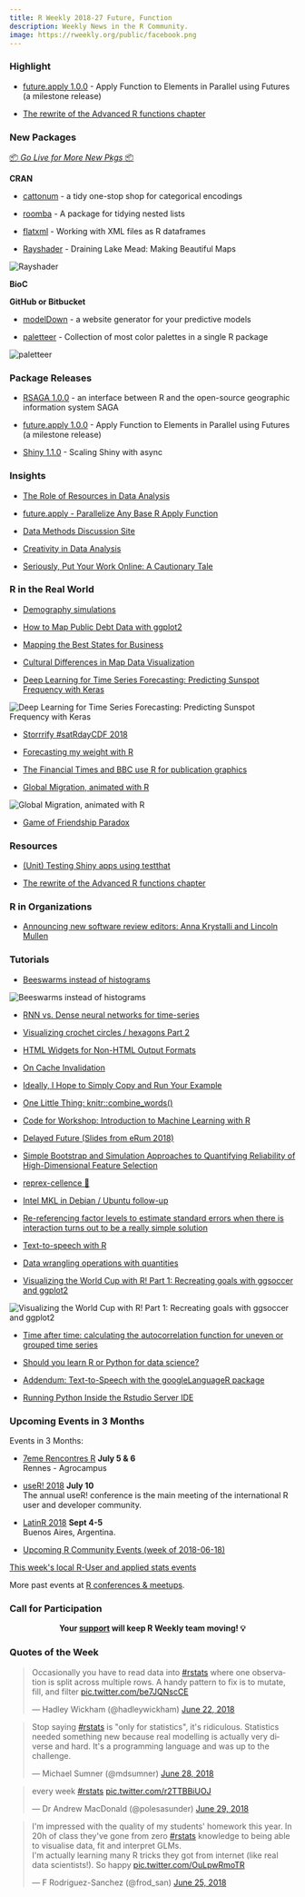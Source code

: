 ```yaml
---
title: R Weekly 2018-27 Future, Function
description: Weekly News in the R Community.
image: https://rweekly.org/public/facebook.png
---
```


###  Highlight

+ [future.apply 1.0.0](https://cran.r-project.org/package=future.apply) - Apply Function to Elements in Parallel using Futures (a milestone release)

+ [The rewrite of the Advanced R functions chapter](https://adv-r.hadley.nz/functions.html)

###  New Packages

<p class="added-hostname"><a href="https://rweekly.org/live" target="_blank" class="externalLink">📦 <i>Go Live for More New Pkgs</i> 📦</a></p>

**CRAN**

+ [cattonum](https://bfgray3.github.io/cattonum-announcement.html) - a tidy one-stop shop for categorical encodings


+ [roomba](https://ropensci.org/blog/2018/06/26/roomba/) - A package for tidying nested lists

+ [flatxml](https://topics-in-r.blogspot.com/2018/06/new-r-package-flatxml-working-with-xml.html) - Working with XML files as R dataframes

+ [Rayshader](http://www.tylermw.com/making-beautiful-maps/) - Draining Lake Mead: Making Beautiful Maps

![Rayshader](https://www.tylermw.com/wp-content/uploads/2018/06/allannoweb.jpg)

**BioC**


**GitHub or Bitbucket**

+ [modelDown](http://smarterpoland.pl/index.php/2018/06/modeldown-a-website-generator-for-your-predictive-models/) - a website generator for your predictive models

+ [paletteer](https://github.com/EmilHvitfeldt/paletteer) - Collection of most color palettes in a single R package

![paletteer](https://github.com/EmilHvitfeldt/paletteer/raw/master/man/figures/logo.png)

### Package Releases

+ [RSAGA 1.0.0](http://r-spatial.org//r/2018/06/20/RSAGA-1.0.0.html) - an interface between R and the open-source geographic information system SAGA


+ [future.apply 1.0.0](https://cran.r-project.org/package=future.apply) - Apply Function to Elements in Parallel using Futures (a milestone release)

+ [Shiny 1.1.0](https://blog.rstudio.com/2018/06/26/shiny-1-1-0/) - Scaling Shiny with async


### Insights

+ [The Role of Resources in Data Analysis](https://simplystatistics.org/2018/06/18/the-role-of-resources-in-data-analysis/)


+ [future.apply - Parallelize Any Base R Apply Function](https://www.jottr.org/2018/06/23/future.apply_1.0.0/)

+ [Data Methods Discussion Site](http://fharrell.com/post/disc/)

+ [Creativity in Data Analysis](https://simplystatistics.org/2018/06/26/creativity/)

+ [Seriously, Put Your Work Online: A Cautionary Tale](https://jenthompson.me/2018/06/23/work-online-cautionary/)

### R in the Real World

+ [Demography simulations](http://freerangestats.info/blog/2018/06/26/fertility-rate)

+ [How to Map Public Debt Data with ggplot2](https://www.sharpsightlabs.com/blog/map-public-debt-ggplot2/)

+ [Mapping the Best States for Business](https://www.sharpsightlabs.com/blog/map-best-states-business/)

+ [Cultural Differences in Map Data Visualization](https://simplystatistics.org/2018/06/30/cultural-data-viz/)


+ [Deep Learning for Time Series Forecasting: Predicting Sunspot Frequency with Keras](https://tensorflow.rstudio.com/blog/sunspots-lstm.html)

![Deep Learning for Time Series Forecasting: Predicting Sunspot Frequency with Keras](https://tensorflow.rstudio.com/blog/images/sunspots/backtested_test.png)

+ [Storrrify #satRdayCDF 2018](https://masalmon.eu/2018/06/26/storrrify-satrdaycdf-2018/)

+ [Forecasting my weight with R](http://www.brodrigues.co/blog/2018-06-24-fun_ts/)

+ [The Financial Times and BBC use R for publication graphics](http://blog.revolutionanalytics.com/2018/06/ft-bbc-uses-r.html)

+ [Global Migration, animated with R](http://blog.revolutionanalytics.com/2018/06/global-migration-animated-with-r.html)

![Global Migration, animated with R](https://revolution-computing.typepad.com/.a/6a010534b1db25970b022ad39d03c1200b-800wi)

+ [Game of Friendship Paradox](https://freakonometrics.hypotheses.org/53310)

###  Resources

+ [(Unit) Testing Shiny apps using testthat](https://blog.daqana.com/en/unit-testing-shiny-apps-using-testthat/)

+ [The rewrite of the Advanced R functions chapter](https://adv-r.hadley.nz/functions.html)

###  R in Organizations

+ [Announcing new software review editors: Anna Krystalli and Lincoln Mullen](https://ropensci.org/blog/2018/06/22/new_editors/)

###  Tutorials

+ [Beeswarms instead of histograms](https://aghaynes.wordpress.com/2018/06/28/beeswarms-instead-of-histograms/)

![Beeswarms instead of histograms](https://aghaynes.files.wordpress.com/2018/06/beeswarm.png)

+ [RNN vs. Dense neural networks for time-series](https://www.brucemeng.ca/post/rnn-vs-dense-neural-networks-for-time-series/)

+ [Visualizing crochet circles / hexagons Part 2](http://www.data-chips.com/2018/06/13/crocheting-plotting-hexagons-vs-circles/)

+ [HTML Widgets for Non-HTML Output Formats](https://yihui.name/en/2018/06/html-widgets-non-html/)

+ [On Cache Invalidation](https://yihui.name/en/2018/06/cache-invalidation/)

+ [Ideally, I Hope to Simply Copy and Run Your Example](https://yihui.name/en/2018/06/copy-and-run/)

+ [One Little Thing: knitr::combine_words()](https://yihui.name/en/2018/06/knitr-combine-words/)

+ [Code for Workshop: Introduction to Machine Learning with R](https://shirinsplayground.netlify.com/2018/06/intro_to_ml_workshop_heidelberg/)

+ [Delayed Future (Slides from eRum 2018)](https://www.jottr.org/2018/06/18/future-erum2018-slides/)

+ [Simple Bootstrap and Simulation Approaches to Quantifying Reliability of High-Dimensional Feature Selection](http://fharrell.com/talk/jsm2018/)

+ [reprex-cellence 👑](https://maraaverick.rbind.io/2018/06/reprexcellence/)

+ [Intel MKL in Debian / Ubuntu follow-up](http://dirk.eddelbuettel.com/blog/2018/06/24#019_mkl_soon_in_debian)

+ [Re-referencing factor levels to estimate standard errors when there is interaction turns out to be a really simple solution](https://www.rdatagen.net/post/re-referencing-to-estimate-effects-when-there-is-interaction/)

+ [Text-to-speech with R](https://shirinsplayground.netlify.com/2018/06/text_to_speech_r/)

+ [Data wrangling operations with quantities](http://r-spatial.org//r/2018/06/27/wrangling-quantities.html)

+ [Visualizing the World Cup with R! Part 1: Recreating goals with ggsoccer and ggplot2](https://ryo-n7.github.io/2018-06-29-visualize-worldcup/)

![Visualizing the World Cup with R! Part 1: Recreating goals with ggsoccer and ggplot2](https://i.imgur.com/zzEA72k.png)

+ [Time after time: calculating the autocorrelation function for uneven or grouped time series](https://aosmith.rbind.io/2018/06/27/uneven-group-autocorrelation/)

+ [Should you learn R or Python for data science?](http://blog.revolutionanalytics.com/2018/06/python-or-r.html)

+ [Addendum: Text-to-Speech with the googleLanguageR package](https://shirinsplayground.netlify.com/2018/06/googlelanguager/)

+ [Running Python Inside the Rstudio Server IDE](https://www.mango-solutions.com/running-python-inside-the-rstudio-server-ide/)

<!--<div class="post-more-begin"></div><div class="post-more-end"></div>-->

###  Upcoming Events in 3 Months

Events in 3 Months:

+ [7eme Rencontres R](https://r2018-rennes.sciencesconf.org/)  **July 5 & 6** <br />
Rennes - Agrocampus

+ [useR! 2018](https://user2018.r-project.org/) **July 10** <br />
The annual useR! conference is the main meeting of the international R user and developer community.

+ [LatinR 2018](http://latin-r.com/) **Sept 4-5** <br />
Buenos Aires, Argentina.

+ [Upcoming R Community Events (week of 2018-06-18)](https://community.rstudio.com/t/upcoming-r-community-events-week-of-2018-06-18/9871)

[This week's local R-User and applied stats events](https://community.rstudio.com/c/irl)

More past events at [R conferences & meetups](https://conf.rweekly.org).


###  Call for Participation

<p class="hide-support added-hostname support-rweekly" style="text-align: center;font-weight: bold;">Your <a class="non-visited externalLink" href="https://www.patreon.com/rweekly" onclick="pas(this)">support</a> will keep R Weekly team moving! 💡</p>

###  Quotes of the Week

<blockquote class="twitter-tweet" data-lang="en"><p lang="en" dir="ltr">Occasionally you have to read data into <a href="https://twitter.com/hashtag/rstats?src=hash&amp;ref_src=twsrc%5Etfw">#rstats</a> where one observation is split across multiple rows. A handy pattern to fix is to mutate, fill, and filter <a href="https://t.co/be7JQNscCE">pic.twitter.com/be7JQNscCE</a></p>&mdash; Hadley Wickham (@hadleywickham) <a href="https://twitter.com/hadleywickham/status/1010275999471341569?ref_src=twsrc%5Etfw">June 22, 2018</a></blockquote>

<blockquote class="twitter-tweet" data-lang="en"><p lang="en" dir="ltr">Stop saying <a href="https://twitter.com/hashtag/rstats?src=hash&amp;ref_src=twsrc%5Etfw">#rstats</a> is &quot;only for statistics&quot;, it&#39;s ridiculous. Statistics needed something new because real modelling is actually very diverse and hard. It&#39;s a programming language and was up to the challenge.</p>&mdash; Michael Sumner (@mdsumner) <a href="https://twitter.com/mdsumner/status/1012370644711890944?ref_src=twsrc%5Etfw">June 28, 2018</a></blockquote>

<blockquote class="twitter-tweet" data-lang="en"><p lang="en" dir="ltr">every week <a href="https://twitter.com/hashtag/rstats?src=hash&amp;ref_src=twsrc%5Etfw">#rstats</a> <a href="https://t.co/r2TTBBiUOJ">pic.twitter.com/r2TTBBiUOJ</a></p>&mdash; Dr Andrew MacDonald (@polesasunder) <a href="https://twitter.com/polesasunder/status/1012700064232321025?ref_src=twsrc%5Etfw">June 29, 2018</a></blockquote>

<blockquote class="twitter-tweet" data-lang="en"><p lang="en" dir="ltr">I&#39;m impressed with the quality of my students&#39; homework this year. In 20h of class they&#39;ve gone from zero <a href="https://twitter.com/hashtag/rstats?src=hash&amp;ref_src=twsrc%5Etfw">#rstats</a> knowledge to being able to visualise data, fit and interpret GLMs. <br>I&#39;m actually learning many R tricks they got from internet (like real data scientists!). So happy <a href="https://t.co/OuLpwRmoTR">pic.twitter.com/OuLpwRmoTR</a></p>&mdash; F Rodriguez-Sanchez (@frod_san) <a href="https://twitter.com/frod_san/status/1011252815543619584?ref_src=twsrc%5Etfw">June 25, 2018</a></blockquote>

